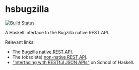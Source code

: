 hsbugzilla
==========

[![Build Status](https://travis-ci.org/sethfowler/hsbugzilla.png?branch=master)](https://travis-ci.org/sethfowler/hsbugzilla)

A Haskell interface to the Bugzilla native REST API.

Relevant links:

- The Bugzilla [native REST API](https://wiki.mozilla.org/BMO/REST).
- The (obsolete) [non-native REST API](https://wiki.mozilla.org/Bugzilla%3aREST_API).
- ["Interfacing with RESTful JSON APIs"](https://www.fpcomplete.com/school/to-infinity-and-beyond/competition-winners/interfacing-with-restful-json-apis) on School of Haskell.
